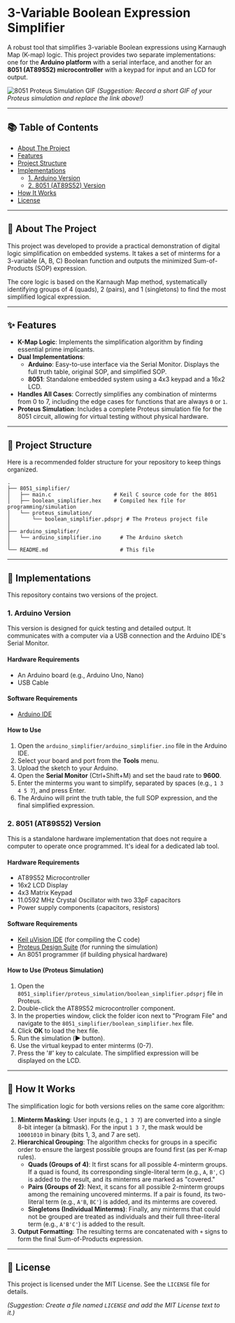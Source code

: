 # 3-Variable Boolean Expression Simplifier

A robust tool that simplifies 3-variable Boolean expressions using Karnaugh Map (K-map) logic. This project provides two separate implementations: one for the **Arduino platform** with a serial interface, and another for an **8051 (AT89S52) microcontroller** with a keypad for input and an LCD for output.

![8051 Proteus Simulation GIF](https://i.imgur.com/your-gif-url.gif)
*(Suggestion: Record a short GIF of your Proteus simulation and replace the link above!)*

---

## 📚 Table of Contents

* [About The Project](#about-the-project)
* [Features](#features)
* [Project Structure](#project-structure)
* [Implementations](#implementations)
    * [1. Arduino Version](#1-arduino-version)
    * [2. 8051 (AT89S52) Version](#2-8051-at89s52-version)
* [How It Works](#how-it-works)
* [License](#license)

---

## 🎯 About The Project

This project was developed to provide a practical demonstration of digital logic simplification on embedded systems. It takes a set of minterms for a 3-variable (A, B, C) Boolean function and outputs the minimized Sum-of-Products (SOP) expression.

The core logic is based on the Karnaugh Map method, systematically identifying groups of 4 (quads), 2 (pairs), and 1 (singletons) to find the most simplified logical expression.

---

## ✨ Features

* **K-Map Logic**: Implements the simplification algorithm by finding essential prime implicants.
* **Dual Implementations**:
    * **Arduino**: Easy-to-use interface via the Serial Monitor. Displays the full truth table, original SOP, and simplified SOP.
    * **8051**: Standalone embedded system using a 4x3 keypad and a 16x2 LCD.
* **Handles All Cases**: Correctly simplifies any combination of minterms from 0 to 7, including the edge cases for functions that are always `0` or `1`.
* **Proteus Simulation**: Includes a complete Proteus simulation file for the 8051 circuit, allowing for virtual testing without physical hardware.

---

## 📁 Project Structure

Here is a recommended folder structure for your repository to keep things organized.

```
.
├── 8051_simplifier/
│   ├── main.c                    # Keil C source code for the 8051
│   ├── boolean_simplifier.hex    # Compiled hex file for programming/simulation
│   └── proteus_simulation/
│       └── boolean_simplifier.pdsprj # The Proteus project file
│
├── arduino_simplifier/
│   └── arduino_simplifier.ino      # The Arduino sketch
│
└── README.md                       # This file
```

---

## 🚀 Implementations

This repository contains two versions of the project.

### 1. Arduino Version

This version is designed for quick testing and detailed output. It communicates with a computer via a USB connection and the Arduino IDE's Serial Monitor.

#### Hardware Requirements
* An Arduino board (e.g., Arduino Uno, Nano)
* USB Cable

#### Software Requirements
* [Arduino IDE](https://www.arduino.cc/en/software)

#### How to Use
1.  Open the `arduino_simplifier/arduino_simplifier.ino` file in the Arduino IDE.
2.  Select your board and port from the **Tools** menu.
3.  Upload the sketch to your Arduino.
4.  Open the **Serial Monitor** (Ctrl+Shift+M) and set the baud rate to **9600**.
5.  Enter the minterms you want to simplify, separated by spaces (e.g., `1 3 4 5 7`), and press Enter.
6.  The Arduino will print the truth table, the full SOP expression, and the final simplified expression.

### 2. 8051 (AT89S52) Version

This is a standalone hardware implementation that does not require a computer to operate once programmed. It's ideal for a dedicated lab tool.



#### Hardware Requirements
* AT89S52 Microcontroller
* 16x2 LCD Display
* 4x3 Matrix Keypad
* 11.0592 MHz Crystal Oscillator with two 33pF capacitors
* Power supply components (capacitors, resistors)

#### Software Requirements
* [Keil µVision IDE](https://www.keil.com/demo/eval/c51.htm) (for compiling the C code)
* [Proteus Design Suite](https://www.labcenter.com/) (for running the simulation)
* An 8051 programmer (if building physical hardware)

#### How to Use (Proteus Simulation)
1.  Open the `8051_simplifier/proteus_simulation/boolean_simplifier.pdsprj` file in Proteus.
2.  Double-click the AT89S52 microcontroller component.
3.  In the properties window, click the folder icon next to "Program File" and navigate to the `8051_simplifier/boolean_simplifier.hex` file.
4.  Click **OK** to load the hex file.
5.  Run the simulation (▶️ button).
6.  Use the virtual keypad to enter minterms (0-7).
7.  Press the '#' key to calculate. The simplified expression will be displayed on the LCD.

---

## 🧠 How It Works

The simplification logic for both versions relies on the same core algorithm:

1.  **Minterm Masking**: User inputs (e.g., `1 3 7`) are converted into a single 8-bit integer (a bitmask). For the input `1 3 7`, the mask would be `10001010` in binary (bits 1, 3, and 7 are set).
2.  **Hierarchical Grouping**: The algorithm checks for groups in a specific order to ensure the largest possible groups are found first (as per K-map rules).
    * **Quads (Groups of 4)**: It first scans for all possible 4-minterm groups. If a quad is found, its corresponding single-literal term (e.g., `A`, `B'`, `C`) is added to the result, and its minterms are marked as "covered."
    * **Pairs (Groups of 2)**: Next, it scans for all possible 2-minterm groups among the remaining uncovered minterms. If a pair is found, its two-literal term (e.g., `A'B`, `BC'`) is added, and its minterms are covered.
    * **Singletons (Individual Minterms)**: Finally, any minterms that could not be grouped are treated as individuals and their full three-literal term (e.g., `A'B'C'`) is added to the result.
3.  **Output Formatting**: The resulting terms are concatenated with `+` signs to form the final Sum-of-Products expression.

---

## 📜 License

This project is licensed under the MIT License. See the `LICENSE` file for details.

*(Suggestion: Create a file named `LICENSE` and add the MIT License text to it.)*
